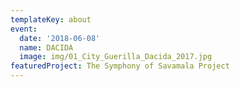 ```yaml
---
templateKey: about
event:
  date: '2018-06-08'
  name: DACIDA
  image: img/01_City_Guerilla_Dacida_2017.jpg
featuredProject: The Symphony of Savamala Project
---
```


